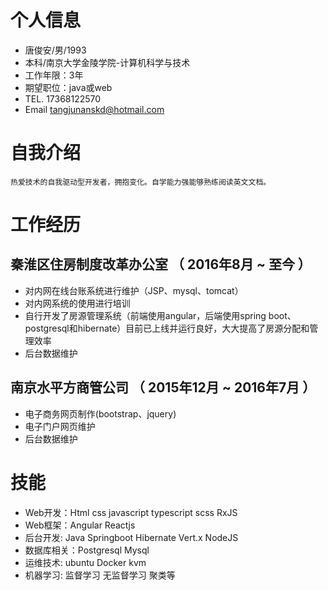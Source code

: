 # 个人信息

 - 唐俊安/男/1993 
 - 本科/南京大学金陵学院-计算机科学与技术 
 - 工作年限：3年
 - 期望职位：java或web
 - TEL. 17368122570
 - Email tangjunanskd@hotmail.com

 # 自我介绍
    热爱技术的自我驱动型开发者，拥抱变化。自学能力强能够熟练阅读英文文档。
 
# 工作经历

## 秦淮区住房制度改革办公室 （ 2016年8月 ~ 至今 ）

- 对内网在线台账系统进行维护（JSP、mysql、tomcat）
- 对内网系统的使用进行培训
- 自行开发了房源管理系统（前端使用angular，后端使用spring boot、postgresql和hibernate）目前已上线并运行良好，大大提高了房源分配和管理效率
- 后台数据维护
  
## 南京水平方商管公司 （ 2015年12月 ~ 2016年7月 ）
- 电子商务网页制作(bootstrap、jquery)
- 电子门户网页维护
- 后台数据维护

# 技能

- Web开发：Html css javascript typescript scss RxJS
- Web框架：Angular Reactjs
- 后台开发: Java Springboot Hibernate Vert.x NodeJS
- 数据库相关：Postgresql Mysql
- 运维技术: ubuntu Docker kvm
- 机器学习: 监督学习 无监督学习 聚类等